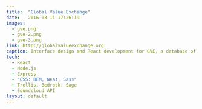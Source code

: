 ```yaml
---
title:  "Global Value Exchange"
date:   2016-03-11 17:26:19
images: 
  - gve.png
  - gve-2.png
  - gve-3.png
link: http://globalvalueexchange.org
caption: Interface design and React development for GVE, a database of social impact measurement tools.
tech:
  - React
  - Node.js
  - Express
  - "CSS: BEM, Neat, Sass"
  - Trellis, Bedrock, Sage
  - Soundcloud API
layout: default
---
```

